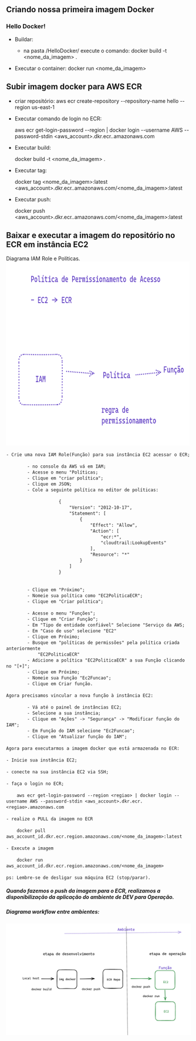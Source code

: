 ## Criando nossa primeira imagem Docker

### Hello Docker!

- Buildar:
    - na pasta /HelloDocker/ execute o comando: docker build -t <nome_da_imagem> .

- Executar o container: 
    docker run <nome_da_imagem>


## Subir imagem docker para AWS ECR

- criar repositório: aws ecr create-repository --repository-name hello --region us-east-1

- Executar comando de login no ECR:
    
    aws ecr get-login-password --region <regiao> | docker login --username AWS --password-stdin <aws_account>.dkr.ecr.<regiao>.amazonaws.com

- Executar build:
    
    docker build -t <nome_da_imagem> .

- Executar tag:

    docker tag <nome_da_imagem>:latest <aws_account>.dkr.ecr.<regiao>.amazonaws.com/<nome_da_imagem>:latest


- Executar push:

    docker push <aws_account>.dkr.ecr.<regiao>.amazonaws.com/<nome_da_imagem>:latest

## Baixar e executar a imagem do repositório no ECR em instância EC2

Diagrama IAM Role e Políticas.<br />
<img src="/aula_2/img/iam-policy-role.png" width="500" height="500">


    - Crie uma nova IAM Role(Função) para sua instância EC2 acessar o ECR;

            - no console da AWS vá em IAM;
            - Acesse o menu "Políticas;
            - Clique em "criar política";
            - Clique em JSON;
            - Cole a seguinte política no editor de políticas:

                        {
                            "Version": "2012-10-17",
                            "Statement": [
                                {
                                    "Effect": "Allow",
                                    "Action": [
                                        "ecr:*",
                                        "cloudtrail:LookupEvents"           
                                    ],
                                    "Resource": "*"
                                }
                            ]
                        }


            - Clique em "Próximo";
            - Nomeie sua política como "EC2PoliticaECR";
            - Clique em "Criar política";

            - Acesse o menu "Funções";
            - Clique em "Criar Função";
            - Em "Tipo de entidade confiável" Selecione "Serviço da AWS;
            - Em "Caso de uso" selecione "EC2" 
            - Clique em Próximo;
            - Busque em "políticas de permissões" pela política criada anteriormente
                "EC2PoliticaECR"
            - Adicione a política "EC2PoliticaECR" a sua Função clicando no "[+]";
            - Clique em Próximo;
            - Nomeie sua Função "Ec2Funcao";
            - Clique em Criar função.                       
    
    Agora precisamos vincular a nova função à instância EC2:

            - Vá até o painel de instâncias EC2;
            - Selecione a sua instância;
            - Clique em "Ações" -> "Segurança" -> "Modificar função do IAM";
            - Em Função do IAM selecione "Ec2Funcao";
            - Clique em "Atualizar função do IAM";

    Agora para executarmos a imagem docker que está armazenada no ECR:
    
    - Inicie sua instância EC2;

    - conecte na sua instância EC2 via SSH;

    - faça o login no ECR;

        aws ecr get-login-password --region <regiao> | docker login --username AWS --password-stdin <aws_account>.dkr.ecr.<regiao>.amazonaws.com

    - realize o PULL da imagem no ECR

        docker pull aws_account_id.dkr.ecr.region.amazonaws.com/<nome_da_imagem>:latest

    - Execute a imagem

        docker run aws_account_id.dkr.ecr.region.amazonaws.com/<nome_da_imagem>

    ps: Lembre-se de desligar sua máquina EC2 (stop/parar).


##### Quando fazemos o push da imagem para o ECR, realizamos a disponibilização da aplicação do ambiente de DEV para Operação. 

##### Diagrama workflow entre ambientes:
![dev-to-op](/aula_2/img/dev-to-operations.png)
